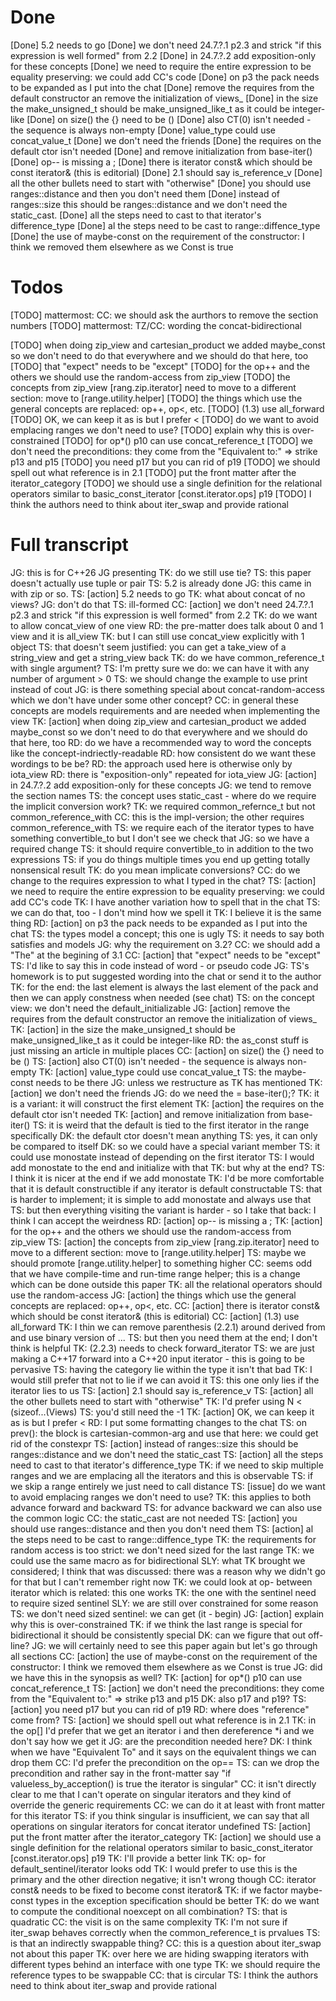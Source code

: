# Done

[Done] 5.2 needs to go
[Done] we don't need 24.7.?.1 p2.3 and strick "if this expression is well formed" from 2.2
[Done] in 24.7.?.2 add exposition-only for these concepts
[Done] we need to require the entire expression to be equality preserving: we could add CC's code
[Done] on p3 the pack needs to be expanded as I put into the chat
[Done] remove the requires from the default constructor an remove the initialization of views_
[Done] in the size the make_unsigned_t should be make_unsigned_like_t as it could be integer-like
[Done] on size() the {} need to be ()
[Done] also CT(0) isn't needed - the sequence is always non-empty
[Done] value_type could use concat_value_t
[Done] we don't need the friends
[Done] the requires on the default ctor isn't needed
[Done] and remove initialization from base-iter()
[Done] op-- is missing a ;
[Done] there is iterator const& which should be const iterator& (this is editorial)
[Done] 2.1 should say is_reference_v
[Done] all the other bullets need to start with "otherwise"
[Done] you should use ranges::distance and then you don't need them
[Done] instead of ranges::size this should be ranges::distance and we don't need the static_cast.
[Done] all the steps need to cast to that iterator's difference_type
[Done] al the steps need to be cast to range::diffence_type
[Done] the use of maybe-const on the requirement of the constructor: I think we removed them elsewhere as we Const is true

# Todos

[TODO] mattermost: CC: we should ask the aurthors to remove the section numbers
[TODO] mattermost: TZ/CC: wording the concat-bidirectional

[TODO] when doing zip_view and cartesian_product we added maybe_const so we don't need to do that everywhere and we should do that here, too
[TODO] that "expect" needs to be "except"
[TODO] for the op++ and the others we should use the random-access from zip_view
[TODO] the concepts from zip_view [rang.zip.iterator] need to move to a different section: move to [range.utility.helper]
[TODO] the things which use the general concepts are replaced: op++, op<, etc.
[TODO] (1.3) use all_forward
[TODO] OK, we can keep it as is but I prefer <
[TODO] do we want to avoid emplacing ranges we don't need to use?
[TODO] explain why this is over-constrained
[TODO] for op*() p10 can use concat_reference_t
[TODO] we don't need the preconditions: they come from the "Equivalent to:" => strike p13 and p15
[TODO] you need p17 but you can rid of p19
[TODO] we should spell out what reference is in 2.1
[TODO] put the front matter after the iterator_category
[TODO] we should use a single definition for the relational operators similar to basic_const_iterator [const.iterator.ops] p19
[TODO] I think the authors need to think about iter_swap and provide rational

# Full transcript

JG: this is for C++26
JG presenting
TK: do we still use tie?
TS: this paper doesn't actually use tuple or pair
TS: 5.2 is already done
JG: this came in with zip or so.
TS: [action] 5.2 needs to go
TK: what about concat of no views?
JG: don't do that
TS: ill-formed
CC: [action] we don't need 24.7.?.1 p2.3 and strick "if this expression is well formed" from 2.2
TK: do we want to allow concat_view of one view
RD: the pre-matter does talk about 0 and 1 view and it is all_view
TK: but I can still use concat_view explicitly with 1 object
TS: that doesn't seem justified: you can get a take_view of a string_view and get a string_view back
TK: do we have common_reference_t with single argument?
TS: I'm pretty sure we do: we can have it with any number of argument > 0
TS: we should change the example to use print instead of cout
JG: is there something special about concat-random-access which we don't have under some other concept?
CC: in general these concepts are models requirements and are needed when implementing the view
TK: [action] when doing zip_view and cartesian_product we added maybe_const so we don't need to do that everywhere and we should do that here, too
RD: do we have a recommended way to word the concepts like the concept-indriectly-readable
RD: how consistent do we want these wordings to be be?
RD: the approach used here is otherwise only by iota_view
RD: there is "exposition-only" repeated for iota_view
JG: [action] in 24.7.?.2 add exposition-only for these concepts
JG: we tend to remove the section names
TS: the concept uses static_cast - where do we require the implicit conversion work?
TK: we required common_refernce_t but not common_reference_with
CC: this is the impl-version; the other requires common_reference_with
TS: we require each of the iterator types to have something convertible_to but I don't see we check that
JG: so we have a required change
TS: it should require convertible_to in addition to the two expressions
TS: if you do things multiple times you end up getting totally nonsensical result
TK: do you mean implicate conversions?
CC: do we change to the requires expression to what I typed in the chat?
TS: [action] we need to require the entire expression to be equality preserving: we could add CC's code
TK: I have another variation how to spell that in the chat
TS: we can do that, too - I don't mind how we spell it
TK: I believe it is the same thing
RD: [action] on p3 the pack needs to be expanded as I put into the chat
TS: the types model a concept; this one is ugly
TS: it needs to say both satisfies and models
JG: why the requirement on 3.2?
CC: we should add a "The" at the begining of 3.1
CC: [action] that "expect" needs to be "except"
TS: I'd like to say this in code instead of word - or pseudo code
JG: TS's homework is to put suggested wording into the chat or send it to the author
TK: for the end: the last element is always the last element of the pack and then we can apply constness when needed (see chat)
TS: on the concept view: we don't need the default_initializable
JG: [action] remove the requires from the default constructor an remove the initialization of views_
TK: [action] in the size the make_unsigned_t should be make_unsigned_like_t as it could be integer-like
RD: the as_const stuff is just missing an article in multiple places
CC: [action] on size() the {} need to be ()
TS: [action] also CT(0) isn't needed - the sequence is always non-empty
TK: [action] value_type could use concat_value_t
TS: the maybe-const needs to be there
JG: unless we restructure as TK has mentioned
TK: [action] we don't need the friends
JG: do we need the = base-iter();?
TK: it is a variant: it will construct the first element
TK: [action] the requires on the default ctor isn't needed
TK: [action] and remove initialization from base-iter()
TS: it is weird that the default is tied to the first iterator in the range specifically
DK: the default ctor doesn't mean anything
TS: yes, it can only be compared to itself
DK: so we could have a special variant member
TS: it could use monostate instead of depending on the first iterator
TS: I would add monostate to the end and initialize with that
TK: but why at the end?
TS: I think it is nicer at the end if we add monostate
TK: I'd be more comfortable that it is default constructible if any iterator is default constructable
TS: that is harder to implement; it is simple to add monostate and always use that
TS: but then everything visiting the variant is harder - so I take that back: I think I can accept the weirdness
RD: [action] op-- is missing a ;
TK: [action] for the op++ and the others we should use the random-access from zip_view
TS: [action] the concepts from zip_view [rang.zip.iterator] need to move to a different section: move to [range.utility.helper]
TS: maybe we should promote [range.utility.helper] to something higher
CC: seems odd that we have compile-time and run-time range helper; this is a change which can be done outside this paper
TK: all the relational operators should use the random-access
JG: [action] the things which use the general concepts are replaced: op++, op<, etc.
CC: [action] there is iterator const& which should be const iterator& (this is editorial)
CC: [action] (1.3) use all_forward
TK: I thin we can remove parenthesis (2.2.1) around derived from and use binary version of ...
TS: but then you need them at the end; I don't think is helpful
TK: (2.2.3) needs to check forward_iterator
TS: we are just making a C++17 forward into a C++20 input iterator - this is going to be pervasive
TS: having the category lie within the type it isn't that bad
TK: I would still prefer that not to lie if we can avoid it
TS: this one only lies if the iterator lies to us
TS: [action] 2.1 should say is_reference_v
TS: [action] all the other bullets need to start with "otherwise"
TK: I'd prefer using N < (sizeof...(Views)
TS: you'd still need the -1
TK: [action] OK, we can keep it as is but I prefer <
RD: I put some formatting changes to the chat
TS: on prev(): the block is cartesian-common-arg and use that here: we could get rid of the constexpr
TS: [action] instead of ranges::size this should be ranges::distance and we don't need the static_cast
TS: [action] all the steps need to cast to that iterator's difference_type
TK: if we need to skip multiple ranges and we are emplacing all the iterators and this is observable
TS: if we skip a range entirely we just need to call distance
TS: [issue] do we want to avoid emplacing ranges we don't need to use?
TK: this applies to both advance forward and backward
TS: for advance backward we can also use the common logic
CC: the static_cast are not needed
TS: [action] you should use ranges::distance and then you don't need them
TS: [action] al the steps need to be cast to range::diffence_type
TK: the requirements for random access is too strict: we don't need sized for the last range
TK: we could use the same macro as for bidirectional
SLY: what TK brought we considered; I think that was discussed: there was a reason why we didn't go for that but I can't remember right now
TK: we could look at op- between iterator which is related: this one works
TK: the one with the sentinel need to require sized sentinel
SLY: we are still over constrained for some reason
TS: we don't need sized sentinel: we can get (it - begin)
JG: [action] explain why this is over-constrained
TK: if we think the last range is special for bidirectional it should be consistently special
DK: can we figure that out off-line?
JG: we will certainly need to see this paper again but let's go through all sections
CC: [action] the use of maybe-const on the requirement of the constructor: I think we removed them elsewhere as we Const is true
JG: did we have this in the synopsis as well?
TK: [action] for op*() p10 can use concat_reference_t
TS: [action] we don't need the preconditions: they come from the "Equivalent to:" => strike p13 and p15
DK: also p17 and p19?
TS: [action] you need p17 but you can rid of p19
RD: where does "reference" come from?
TS: [action] we should spell out what reference is in 2.1
TK: in the op[] I'd prefer that we get an iterator i and then dereference *i and we don't say how we get it
JG: are the precondition needed here?
DK: I think when we have "Equivalent To" and it says on the equivalent things we can drop them
CC: I'd prefer the precondition on the op==
TS: can we drop the precondition and rather say in the front-matter say "if valueless_by_acception() is true the iterator is singular"
CC: it isn't directly clear to me that I can't operate on singular iterators and they kind of override the generic requirements
CC: we can do it at least with front matter for this iterator
TS: if you think singular is insufficient, we can say that all operations on singular iterators for concat iterator undefined
TS: [action] put the front matter after the iterator_category
TK: [action] we should use a single definition for the relational operators similar to basic_const_iterator
[const.iterator.ops] p19
TK: I'll provide a better link
TK: op- for default_sentinel/iterator looks odd
TK: I would prefer to use this is the primary and the other direction negative; it isn't wrong though
CC: iterator const& needs to be fixed to become const iterator&
TK: if we factor maybe-const types in the exception specification should be better
TK: do we want to compute the conditional noexcept on all combination?
TS: that is quadratic
CC: the visit is on the same complexity
TK: I'm not sure if iter_swap behaves correctly when the common_reference_t is prvalues
TS: is that an indirectly swappable thing?
CC: this is a question about iter_swap not about this paper
TK: over here we are hiding swapping iterators with different types behind an interface with one type
TK: we should require the reference types to be swappable
CC: that is circular
TS: I think the authors need to think about iter_swap and provide rational
